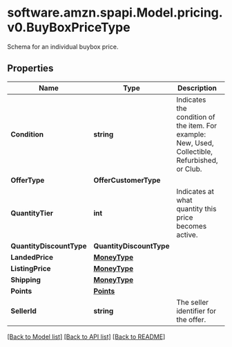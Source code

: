 # software.amzn.spapi.Model.pricing.v0.BuyBoxPriceType
Schema for an individual buybox price.

## Properties

Name | Type | Description | Notes
------------ | ------------- | ------------- | -------------
**Condition** | **string** | Indicates the condition of the item. For example: New, Used, Collectible, Refurbished, or Club. | 
**OfferType** | **OfferCustomerType** |  | [optional] 
**QuantityTier** | **int** | Indicates at what quantity this price becomes active. | [optional] 
**QuantityDiscountType** | **QuantityDiscountType** |  | [optional] 
**LandedPrice** | [**MoneyType**](MoneyType.md) |  | 
**ListingPrice** | [**MoneyType**](MoneyType.md) |  | 
**Shipping** | [**MoneyType**](MoneyType.md) |  | 
**Points** | [**Points**](Points.md) |  | [optional] 
**SellerId** | **string** | The seller identifier for the offer. | [optional] 

[[Back to Model list]](../README.md#documentation-for-models) [[Back to API list]](../README.md#documentation-for-api-endpoints) [[Back to README]](../README.md)

